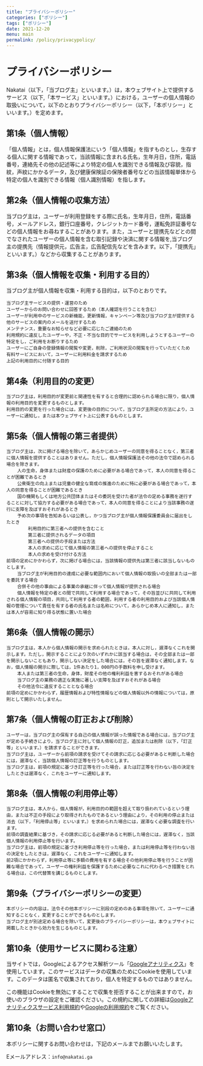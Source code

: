 ```yaml
---
title: "プライバシーポリシー"
categories: ["ポリシー"]
tags: ["ポリシー"]
date: 2021-12-20
menu: main
permalink: /policy/privacypolicy/
---
```

# プライバシーポリシー

Nakatai（以下，「当ブログ主」といいます。）は，本ウェブサイト上で提供するサービス（以下,「本サービス」といいます。）における，ユーザーの個人情報の取扱いについて，以下のとおりプライバシーポリシー（以下，「本ポリシー」といいます。）を定めます。

## 第1条（個人情報）

「個人情報」とは，個人情報保護法にいう「個人情報」を指すものとし，生存する個人に関する情報であって，当該情報に含まれる氏名，生年月日，住所，電話番号，連絡先その他の記述等により特定の個人を識別できる情報及び容貌，指紋，声紋にかかるデータ，及び健康保険証の保険者番号などの当該情報単体から特定の個人を識別できる情報（個人識別情報）を指します。

## 第2条（個人情報の収集方法）

当ブログ主は，ユーザーが利用登録をする際に氏名，生年月日，住所，電話番号，メールアドレス，銀行口座番号，クレジットカード番号，運転免許証番号などの個人情報をお尋ねすることがあります。また，ユーザーと提携先などとの間でなされたユーザーの個人情報を含む取引記録や決済に関する情報を,当ブログ主の提携先（情報提供元，広告主，広告配信先などを含みます。以下，｢提携先｣といいます。）などから収集することがあります。

## 第3条（個人情報を収集・利用する目的）

当ブログ主が個人情報を収集・利用する目的は，以下のとおりです。

    当ブログ主サービスの提供・運営のため
    ユーザーからのお問い合わせに回答するため（本人確認を行うことを含む）
    ユーザーが利用中のサービスの新機能，更新情報，キャンペーン等及び当ブログ主が提供する他のサービスの案内のメールを送付するため
    メンテナンス，重要なお知らせなど必要に応じたご連絡のため
    利用規約に違反したユーザーや，不正・不当な目的でサービスを利用しようとするユーザーの特定をし，ご利用をお断りするため
    ユーザーにご自身の登録情報の閲覧や変更，削除，ご利用状況の閲覧を行っていただくため
    有料サービスにおいて，ユーザーに利用料金を請求するため
    上記の利用目的に付随する目的

## 第4条（利用目的の変更）

    当ブログ主は，利用目的が変更前と関連性を有すると合理的に認められる場合に限り，個人情報の利用目的を変更するものとします。
    利用目的の変更を行った場合には，変更後の目的について，当ブログ主所定の方法により，ユーザーに通知し，または本ウェブサイト上に公表するものとします。

## 第5条（個人情報の第三者提供）

    当ブログ主は，次に掲げる場合を除いて，あらかじめユーザーの同意を得ることなく，第三者に個人情報を提供することはありません。ただし，個人情報保護法その他の法令で認められる場合を除きます。
        人の生命，身体または財産の保護のために必要がある場合であって，本人の同意を得ることが困難であるとき
        公衆衛生の向上または児童の健全な育成の推進のために特に必要がある場合であって，本人の同意を得ることが困難であるとき
        国の機関もしくは地方公共団体またはその委託を受けた者が法令の定める事務を遂行することに対して協力する必要がある場合であって，本人の同意を得ることにより当該事務の遂行に支障を及ぼすおそれがあるとき
        予め次の事項を告知あるいは公表し，かつ当ブログ主が個人情報保護委員会に届出をしたとき
            利用目的に第三者への提供を含むこと
            第三者に提供されるデータの項目
            第三者への提供の手段または方法
            本人の求めに応じて個人情報の第三者への提供を停止すること
            本人の求めを受け付ける方法
    前項の定めにかかわらず，次に掲げる場合には，当該情報の提供先は第三者に該当しないものとします。
        当ブログ主が利用目的の達成に必要な範囲内において個人情報の取扱いの全部または一部を委託する場合
        合併その他の事由による事業の承継に伴って個人情報が提供される場合
        個人情報を特定の者との間で共同して利用する場合であって，その旨並びに共同して利用される個人情報の項目，共同して利用する者の範囲，利用する者の利用目的および当該個人情報の管理について責任を有する者の氏名または名称について，あらかじめ本人に通知し，または本人が容易に知り得る状態に置いた場合

## 第6条（個人情報の開示）

    当ブログ主は，本人から個人情報の開示を求められたときは，本人に対し，遅滞なくこれを開示します。ただし，開示することにより次のいずれかに該当する場合は，その全部または一部を開示しないこともあり，開示しない決定をした場合には，その旨を遅滞なく通知します。なお，個人情報の開示に際しては，1件あたり1，000円の手数料を申し受けます。
        本人または第三者の生命，身体，財産その他の権利利益を害するおそれがある場合
        当ブログ主の業務の適正な実施に著しい支障を及ぼすおそれがある場合
        その他法令に違反することとなる場合
    前項の定めにかかわらず，履歴情報および特性情報などの個人情報以外の情報については，原則として開示いたしません。

## 第7条（個人情報の訂正および削除）

    ユーザーは，当ブログ主の保有する自己の個人情報が誤った情報である場合には，当ブログ主が定める手続きにより，当ブログ主に対して個人情報の訂正，追加または削除（以下，「訂正等」といいます。）を請求することができます。
    当ブログ主は，ユーザーから前項の請求を受けてその請求に応じる必要があると判断した場合には，遅滞なく，当該個人情報の訂正等を行うものとします。
    当ブログ主は，前項の規定に基づき訂正等を行った場合，または訂正等を行わない旨の決定をしたときは遅滞なく，これをユーザーに通知します。

## 第8条（個人情報の利用停止等）

    当ブログ主は，本人から，個人情報が，利用目的の範囲を超えて取り扱われているという理由，または不正の手段により取得されたものであるという理由により，その利用の停止または消去（以下，「利用停止等」といいます。）を求められた場合には，遅滞なく必要な調査を行います。
    前項の調査結果に基づき，その請求に応じる必要があると判断した場合には，遅滞なく，当該個人情報の利用停止等を行います。
    当ブログ主は，前項の規定に基づき利用停止等を行った場合，または利用停止等を行わない旨の決定をしたときは，遅滞なく，これをユーザーに通知します。
    前2項にかかわらず，利用停止等に多額の費用を有する場合その他利用停止等を行うことが困難な場合であって，ユーザーの権利利益を保護するために必要なこれに代わるべき措置をとれる場合は，この代替策を講じるものとします。

## 第9条（プライバシーポリシーの変更）

    本ポリシーの内容は，法令その他本ポリシーに別段の定めのある事項を除いて，ユーザーに通知することなく，変更することができるものとします。
    当ブログ主が別途定める場合を除いて，変更後のプライバシーポリシーは，本ウェブサイトに掲載したときから効力を生じるものとします。

## 第10条（使用サービスに関わる注意）

当サイトでは，Googleによるアクセス解析ツール「[Googleアナリティクス](https://analytics.google.com)」を使用しています。このサービスはデータの収集のためにCookieを使用しています。このデータは匿名で収集されており，個人を特定するものではありません。

この機能はCookieを無効にすることで収集を拒否することが出来ますので，お使いのブラウザの設定をご確認ください。この規約に関しての詳細は[Googleアナリティクスサービス利用規約](https://marketingplatform.google.com/about/analytics/terms/jp/)や[Googleの利用規約](https://policies.google.com/technologies/ads?hl=ja)をご覧ください。

## 第10条（お問い合わせ窓口）

本ポリシーに関するお問い合わせは，下記のメールまでお願いいたします。

Eメールアドレス：`info@nakatai.ga`
